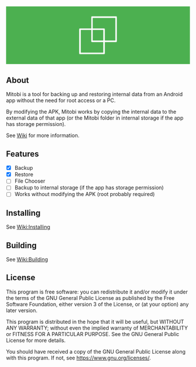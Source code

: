 ![Mitobi](img/mitobi.jpg)
## About
Mitobi is a tool for backing up and restoring internal data from an Android app without the need for root access or a PC.

By modifying the APK, Mitobi works by copying the internal data to the external data of that app (or the Mitobi folder in internal storage if the app has storage permission).

See [Wiki](https://github.com/HaruByte/Mitobi/wiki) for more information.
## Features
- [x] Backup
- [x] Restore
- [ ] File Chooser
- [ ] Backup to internal storage (if the app has storage permission)
- [ ] Works without modifying the APK (root probably required)
## Installing
See [Wiki:Installing](https://github.com/HaruByte/Mitobi/wiki/Installing)
## Building
See [Wiki:Building](https://github.com/HaruByte/Mitobi/wiki/Building)
## License
This program is free software: you can redistribute it and/or modify it under the terms of the GNU General Public License as published by the Free Software Foundation, either version 3 of the License, or (at your option) any later version.

This program is distributed in the hope that it will be useful, but WITHOUT ANY WARRANTY; without even the implied warranty of MERCHANTABILITY or FITNESS FOR A PARTICULAR PURPOSE. See the GNU General Public License for more details.

You should have received a copy of the GNU General Public License along with this program. If not, see <https://www.gnu.org/licenses/>.
